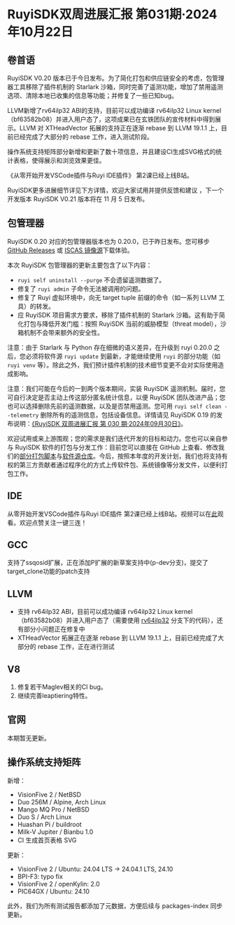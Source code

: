 # RuyiSDK双周进展汇报  第031期·2024年10月22日

## 卷首语

RuyiSDK V0.20 版本已于今日发布。为了简化打包和供应链安全的考虑，包管理器工具移除了插件机制的 Starlark 沙箱，同时完善了遥测功能，增加了禁用遥测选项、清除本地已收集的信息等功能；并修复了一些已知bug。

LLVM新增了rv64ilp32 ABI的支持，目前可以成功编译 rv64ilp32 Linux kernel（bf63582b08）并进入用户态了，这项成果已在玄铁团队的宣传材料中得到展示。LLVM 对 XTHeadVector 拓展的支持正在逐渐 rebase 到 LLVM 19.1.1 上，目前已经完成了大部分的 rebase 工作，进入测试阶段。

操作系统支持矩阵部分新增和更新了数十项信息，并且建设CI生成SVG格式的统计表格，使得展示和浏览效果更佳。

《从零开始开发VSCode插件与Ruyi IDE插件》 第2课已经上线B站。

RuyiSDK更多进展细节详见下方详情，欢迎大家试用并提供反馈和建议 ，下一个开发版本 RuyiSDK V0.21 版本将在 11 月 5 日发布。

## 包管理器

RuyiSDK 0.20 对应的包管理器版本也为 0.20.0，已于昨日发布。您可移步
[GitHub Releases][ruyi-0.20.0-gh] 或 [ISCAS 镜像源][ruyi-0.20.0-iscas]下载体验。

[ruyi-0.20.0-gh]: https://github.com/ruyisdk/ruyi/releases/tag/0.20.0
[ruyi-0.20.0-iscas]: https://mirror.iscas.ac.cn/ruyisdk/ruyi/releases/0.20.0/

本次 RuyiSDK 包管理器的更新主要包含了以下内容：

* `ruyi self uninstall --purge` 不会遗留遥测数据了。
* 修复了 `ruyi admin` 子命令无法被调用的问题。
* 修复了 Ruyi 虚拟环境中，向无 target tuple 前缀的命令（如一系列 LLVM 工具）的转发。
* 应 RuyiSDK 项目需求方要求，移除了插件机制的 Starlark 沙箱。这有助于简化打包与降低开发门槛：按照 RuyiSDK 当前的威胁模型（threat model），沙箱机制不会带来额外的安全性。

注意：由于 Starlark 与 Python 存在细微的语义差异，在升级到 ruyi 0.20.0 之后，您必须将软件源
`ruyi update` 到最新，才能继续使用 `ruyi` 的部分功能（如 `ruyi venv` 等）。除此之外，我们预计插件机制的技术细节变更不会对实际使用造成影响。

注意：我们可能在今后的一到两个版本期间，实装 RuyiSDK 遥测机制。届时，您可自行决定是否主动上传这部分匿名统计信息，以便
RuyiSDK 团队改进产品；您也可以选择删除先前的遥测数据，以及是否禁用遥测。您可用
`ruyi self clean --telemetry` 删除所有的遥测信息，包括设备信息。详情请见 RuyiSDK 0.19
的发布说明：[《RuyiSDK 双周进展汇报 第 030 期·2024年09月30日》][ruyisdk-biweekly-30]。

[ruyisdk-biweekly-30]: ./20240930-ruyisdk-biweekly-30.md

欢迎试用或来上游围观；您的需求是我们迭代开发的目标和动力。您也可以亲自参与
RuyiSDK 软件的打包与分发工作：目前您可以直接在 GitHub 上查看、修改我们的[部分打包脚本](https://github.com/ruyisdk/ruyici)与[软件源仓库](https://github.com/ruyisdk/packages-index)。今后，按照本年度的开发计划，我们也将支持有权的第三方贡献者通过程序化的方式上传软件包、系统镜像等分发文件，以便利打包工作。

## IDE
从零开始开发VSCode插件与Ruyi IDE插件 第2课已经上线B站。视频可以在[此](https://space.bilibili.com/13429452)观看。欢迎点赞关注一键三连！

## GCC
支持了ssqosid扩展，正在添加P扩展的新草案支持中(p-dev分支)，提交了target_clone功能的patch支持

## LLVM

- 支持 rv64ilp32 ABI，目前可以成功编译 rv64ilp32 Linux kernel（bf63582b08）并进入用户态了（需要使用 [rv64ilp32](https://github.com/ruyisdk/llvm-project/tree/rv64ilp32) 分支下的代码），还有部分小问题正在修复中
- XTHeadVector 拓展正在逐渐 rebase 到 LLVM 19.1.1 上，目前已经完成了大部分的 rebase 工作，正在进行测试

## V8
1. 修复若干Maglev相关的CI bug。
2. 继续完善leaptiering特性。

## 官网
本期暂无更新。

## 操作系统支持矩阵

新增：
- VisionFive 2 / NetBSD
- Duo 256M / Alpine, Arch Linux
- Mango MQ Pro / NetBSD
- Duo S / Arch Linux
- Huashan Pi / buildroot
- Milk-V Jupiter / Bianbu 1.0
- CI 生成首页表格 SVG

更新：
- VisionFive 2 / Ubuntu: 24.04 LTS -> 24.04.1 LTS, 24.10
- BPI-F3: typo fix
- VisionFive 2 / openKylin: 2.0
- PIC64GX / Ubuntu: 24.10

此外，我们为所有测试报告都添加了元数据，方便后续与 packages-index 同步更新。
